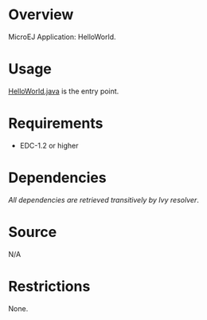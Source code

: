 <!--
   Markdown
   
   Copyright 2018-2022 MicroEJ Corp. All rights reserved.
   Use of this source code is governed by a BSD-style license that can be found with this software.
-->

# Overview
MicroEJ Application: HelloWorld.

# Usage
[HelloWorld.java](src\main\java\com\microej\feature\HelloWorld.java) is the entry point.

# Requirements
  - EDC-1.2 or higher

# Dependencies
_All dependencies are retrieved transitively by Ivy resolver_.

# Source
N/A

# Restrictions
None.